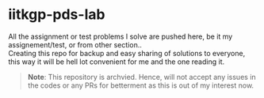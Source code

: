 # iitkgp-pds-lab

All the assignment or test problems I solve are pushed here, be it my assignement/test, or from other section..<br>
Creating this repo for backup and easy sharing of solutions to everyone, this way it will be hell lot convenient for me and the one reading it.

> **Note**: This repository is archvied. Hence, will not accept any issues in the codes or any PRs for betterment as this is out of my interest now.
